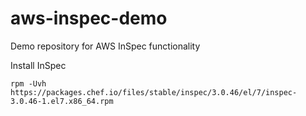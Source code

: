 # aws-inspec-demo
Demo repository for AWS InSpec functionality

Install InSpec

```
rpm -Uvh https://packages.chef.io/files/stable/inspec/3.0.46/el/7/inspec-3.0.46-1.el7.x86_64.rpm
```

